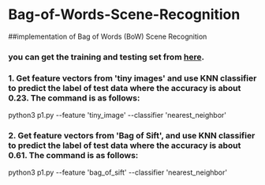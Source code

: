 # Bag-of-Words-Scene-Recognition
##implementation of Bag of Words (BoW) Scene Recognition

### you can get the training and testing set from [here](https://drive.google.com/file/d/1ycutiD0rsnnefWlEgs0u0KmW2uXXXTKE/view?usp=share_link).

### 1. Get feature vectors from 'tiny images' and use KNN classifier to predict the label of test data where the accuracy is about 0.23. The command is as follows:

python3 p1.py --feature 'tiny_image' --classifier 'nearest_neighbor' 

### 2. Get feature vectors from 'Bag of Sift', and use KNN classifier to predict the label of test data where the accuracy is about 0.61. The command is as follows:

python3 p1.py --feature 'bag_of_sift' --classifier 'nearest_neighbor' 
